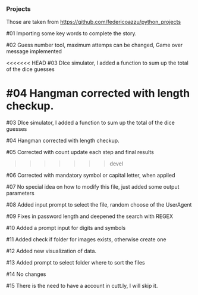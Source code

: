 ### Projects

Those are taken from https://github.com/federicoazzu/python_projects


#01 Importing some key words to complete the story.

#02 Guess number tool, maximum attemps can be changed, Game over message implemented

<<<<<<< HEAD
#03
DIce simulator, I added a function to sum up the total of the dice guesses

#04 
Hangman corrected with length checkup.
=======
#03 DIce simulator, I added a function to sum up the total of the dice guesses

#04 Hangman corrected with length checkup.

#05 Corrected with count update each step and final results 
>>>>>>> devel

#06 Corrected with mandatory symbol or capital letter, when applied

#07 No special idea on how to modify this file, just added some output parameters

#08 Added input prompt to select the file, random choose of the UserAgent

#09 Fixes in password length and deepened the search with REGEX

#10 Added a prompt input for digits and symbols

#11 Added check if folder for images exists, otherwise create one

#12 Added new visualization of data. 

#13 Added prompt to select folder where to sort the files

#14 No changes

#15 There is the need to have a account in cutt.ly, I will skip it. 